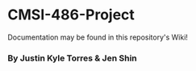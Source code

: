# CMSI-486-Project
Documentation may be found in this repository's Wiki!
### By Justin Kyle Torres & Jen Shin
